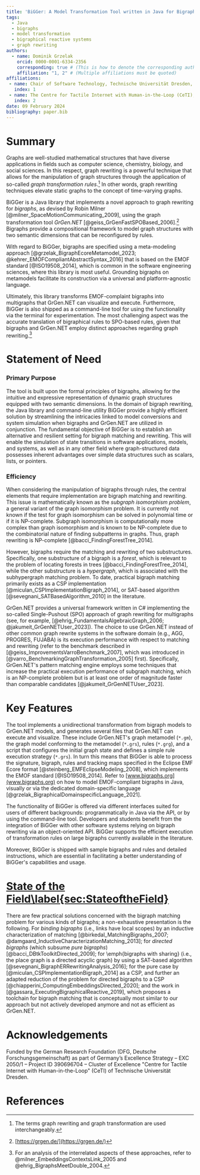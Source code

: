```yaml
---
title: 'BiGGer: A Model Transformation Tool written in Java for Bigraph Rewriting in GrGen.NET'
tags:
  - Java
  - bigraphs
  - model transformation
  - bigraphical reactive systems
  - graph rewriting
authors:
  - name: Dominik Grzelak
    orcid: 0000-0001-6334-2356
    corresponding: true # (This is how to denote the corresponding author)
    affiliation: "1, 2" # (Multiple affiliations must be quoted)
affiliations:
 - name: Chair of Software Technology, Technische Universität Dresden, Germany
   index: 1
 - name: The Centre for Tactile Internet with Human-in-the-Loop (CeTI), Germany
   index: 2
date: 09 February 2024
bibliography: paper.bib
---
```


# Summary

Graphs are well-studied mathematical structures that have diverse applications in fields such as computer science, chemistry, biology, and social sciences.
In this respect, graph rewriting is a powerful technique that allows for the manipulation of graph structures through the application of so-called *graph transformation rules*.[^1]
In other words, graph rewriting techniques elevate static graphs to the concept of time-varying graphs.

[^1]: The terms graph rewriting and graph transformation are used interchangeably.

BiGGer is a Java library that implements a novel approach to graph rewriting for *bigraphs*, as devised by Robin Milner [@milner_SpaceMotionCommunicating_2009], using the graph transformation tool *GrGen.NET* [@geiss_GrGenFastSPOBased_2006].[^2] 
Bigraphs provide a compositional framework to model graph structures with two semantic dimensions that can be reconfigured by rules.

[^2]: [https://grgen.de/](https://grgen.de/) 

With regard to BiGGer, bigraphs are specified using a meta-modeling approach [@grzelak_BigraphEcoreMetamodel_2023; @kehrer_EMOFCompliantAbstractSyntax_2016] that is based on the EMOF standard [@ISO19508_2014], which is common in the software engineering sciences, where this library is most useful.
Grounding bigraphs on metamodels facilitate its construction via a universal and platform-agnostic language.

Ultimately, this library transforms EMOF-complaint bigraphs into multigraphs that GrGen.NET can visualize and execute.
Furthermore, BiGGer is also shipped as a command-line tool for using the functionality via the terminal for experimentation.
The most challenging aspect was the accurate translation of bigraphical rules to SPO-based rules, given that bigraphs and GrGen.NET employ distinct approaches regarding graph rewriting.[^3]

[^3]: For an analysis of the interrelated aspects of these approaches, refer to @milner_EmbeddingsContextsLink_2005 and @ehrig_BigraphsMeetDouble_2004.


# Statement of Need

### Primary Purpose

The tool is built upon the formal principles of bigraphs, allowing for the intuitive and expressive representation of dynamic graph structures equipped with two semantic dimensions. In the domain of bigraph rewriting, the Java library and command-line utility BiGGer provide a highly efficient solution by streamlining the intricacies linked to model conversions and system simulation when bigraphs and GrGen.NET are utilized in conjunction. The fundamental objective of BiGGer is to establish an alternative and resilient setting for bigraph matching and rewriting. This will enable the simulation of state transitions in software applications, models, and systems, as well as in any other field where graph-structured data possesses inherent advantages over simple data structures such as scalars, lists, or pointers.

### Efficiency

When considering the manipulation of bigraphs through rules, the central elements that require implementation are bigraph matching and rewriting.
This issue is mathematically known as the *subgraph isomorphism problem*, a general variant of the graph isomorphism problem.
It is currently not known if the test for graph isomorphism can be solved in polynomial time or if it is NP-complete.
Subgraph isomorphism is computationally more complex than graph isomorphism and is known to be NP-complete due to the combinatorial nature of finding subpatterns in graphs.
Thus, graph rewriting is NP-complete [@bacci_FindingForestTree_2014].

However, bigraphs require the matching and rewriting of two substructures.
Specifically, one substructure of a bigraph is a *forest*, which is relevant to the problem of locating forests in trees [@bacci_FindingForestTree_2014], while the other substructure is a *hypergraph*, which is associated with the subhypergraph matching problem.
To date, practical bigraph matching primarily exists as a CSP implementation [@miculan_CSPImplementationBigraph_2014], or SAT-based algorithm [@sevegnani_SATBasedAlgorithm_2010] in the literature.

GrGen.NET provides a universal framework written in C# implementing the so-called Single-Pushout (SPO) approach of graph rewriting for multigraphs (see, for example, [@ehrig_FundamentalsAlgebraicGraph_2006; @jakumeit_GrGenNETUser_2023]).
The choice to use GrGen.NET instead of other common graph rewrite systems in the software domain (e.g., AGG, PROGRES, FUJABA) is its execution performance with respect to matching and rewriting (refer to the benchmark described in [@geiss_ImprovementsVarroBenchmark_2007], which was introduced in [@varro_BenchmarkingGraphTransformation_2005] first).
Specifically, GrGen.NET's pattern matching engine employs some techniques that increase the practical execution performance of subgraph matching, which is an NP-complete problem but is at least one order of magnitude faster than comparable candidates [@jakumeit_GrGenNETUser_2023].

# Key Features

The tool implements a unidirectional transformation from bigraph models to GrGen.NET models, and generates several files that GrGen.NET can execute and visualize. 
These include GrGen.NET's graph metamodel (`*.gm`), the graph model conforming to the metamodel (`*.grs`), rules (`*.grg`), and a script that configures the initial graph state and defines a simple rule execution strategy (`*.grs`). 
In turn this means that BiGGer is able to process the signature, bigraph, rules and tracking maps specified in the Eclipse EMF Ecore format [@steinberg_EMFEclipseModeling_2008], which implements the EMOF standard [@ISO19508_2014]. 
Refer to [www.bigraphs.org](www.bigraphs.org) on how to model EMOF-compliant bigraphs in Java, visually or via the dedicated domain-specific language [@grzelak_BigraphicalDomainspecificLanguage_2021]. 

The functionality of BiGGer is offered via different interfaces suited for users of different backgrounds: programmatically in Java via the API, or by using the command-line tool.
Developers and students benefit from the integration of BiGGer with other software systems relying on bigraph rewriting via an object-oriented API.
BiGGer supports the efficient execution of transformation rules on large bigraphs currently available in the literature.

Moreover, BiGGer is shipped with sample bigraphs and rules and detailed instructions, which are essential in facilitating a better understanding of BiGGer's capabilities and usage.

# [State of the Field\label{sec:StateoftheField}]()

There are few practical solutions concerned with the bigraph matching problem for various kinds of bigraphs; a non-exhaustive presentation is the following. 
For *binding bigraphs* (i.e., links have local scopes) by an inductive characterization of matching [@birkedal_MatchingBigraphs_2007; @damgaard_InductiveCharacterizationMatching_2013]; for *directed bigraphs* (which subsume *pure bigraphs*) [@bacci_DBtkToolkitDirected_2009]; for \emph{bigraphs with sharing} (i.e., the place graph is a directed acyclic graph) by using a SAT-based algorithm [@sevegnani_BigraphERRewritingAnalysis_2016]; for the pure case by [@miculan_CSPImplementationBigraph_2014] as a CSP, and further an adapted reduction of the problem for directed bigraphs to a CSP [@chiapperini_ComputingEmbeddingsDirected_2020]; and the work in [@gassara_ExecutingBigraphicalReactive_2019], which proposes a toolchain for bigraph matching that is conceptually most similar to our approach but not actively developed anymore and not as efficient as GrGen.NET.

# Acknowledgements

Funded by the German Research Foundation (DFG, Deutsche  Forschungsgemeinschaft) as part of Germany’s Excellence Strategy – EXC  2050/1 – Project ID 390696704 – Cluster of Excellence "Centre for Tactile Internet with Human-in-the-Loop" (CeTI) of Technische  Universität Dresden.

# References
